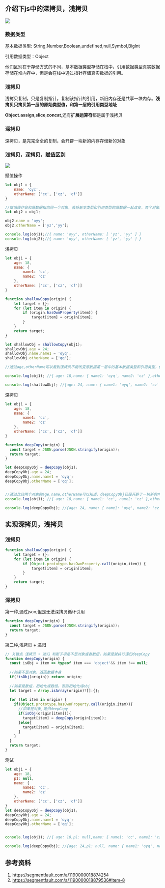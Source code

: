 ## 介绍下js中的深拷贝，浅拷贝



![](https://segmentfault.com/img/bVbrl56?w=310&h=227)



### 数据类型

基本数据类型: String,Number,Boolean,undefined,null,Symbol,BigInt

引用数据类型：Object

他们区别在于存储方式的不同，基本数据类型存储在栈中，引用数据类型真实数据存储在堆内存中，但是会在栈中通过指针存储真实数据的引用。

### **浅拷贝**

浅拷贝复制，只是复制指针，复制该指针的引用，新旧内存还是共享一块内存。**浅拷贝只拷贝第一层的原始类型值，和第一层的引用类型地址**

**Object.assign**,**slice**,**concat**,还有**扩展运算符**都是属于浅拷贝

### 深拷贝

深拷贝，是完完全全的复制，会开辟一块新的内存存储新的对象

### 浅拷贝，深拷贝，赋值区别

![](https://segmentfault.com/img/bVbrl7m?w=620&h=189)

赋值操作

```javascript
let obj1 = {
    name: 'oyc',
    otherName: ['cc', ['cz', 'cf']]
}

//赋值操作会和原数据指向同一个对象，会将基本类型和引用类型的原数据一起改变，两个对象是共同变化的
let obj2 = obj1;

obj2.name = 'oyy';
obj2.otherName = ['yz','yy'];

console.log(obj1);//{ name: 'oyy', otherName: [ 'yz', 'yy' ] }
console.log(obj2);//{ name: 'oyy', otherName: [ 'yz', 'yy' ] }
```

浅拷贝

```javascript
let obj1 = {
    age: 18,
    name: {
        name1: 'cc',
        name2: 'cz'
    },
    otherName: ['cc', ['cz', 'cf']]
}

function shallowCopy(origin) {
    let target = {};
    for (let item in origin) {
        if (origin.hasOwnProperty(item)) {
            target[item] = origin[item];
        }
    }
    return target;
}

let shallowObj = shallowCopy(obj1);
shallowObj.age = 24;
shallowObj.name.name1 = 'oyq';
shallowObj.otherName = ['qq'];

//通过age,otherName可以看到浅拷贝不能改变原数据第一层中的基本数据类型和引用类型，但是改变了第二层中的name1，说明shallowObj只复制了第一层中的基本数据类型和引用类型。

console.log(obj1); //{ age: 18,name: { name1: 'oyq', name2: 'cz' },otherName: [ 'cc', [ 'cz', 'cf' ] ]}

console.log(shallowObj); //{age: 24, name: { name1: 'oyq', name2: 'cz' },otherName: [ 'qq' ]}
```

深拷贝

```javascript
let obj1 = {
    age: 18,
    name: {
        name1: 'cc',
        name2: 'cz'
    },
    otherName: ['cc', ['cz', 'cf']]
}

function deepCopy(origin) {
  const target = JSON.parse(JSON.stringify(origin));
  return target;
}

let deepCopyObj = deepCopy(obj1);
deepCopyObj.age = 24;
deepCopyObj.name.name1 = 'oyq';
deepCopyObj.otherName = ['qq'];


//通过比较两个对象的age,name,otherName可以知道，deepCopyObj已经开辟了一块新的内存空间，不会影响到obj1
console.log(obj1); //{ age: 18,name: { name1: 'cc', name2: 'cz' },otherName: [ 'cc', [ 'cz', 'cf' ] ]}

console.log(deepCopyObj); //{age: 24, name: { name1: 'oyq', name2: 'cz' },,otherName: [ 'qq' ]}
```





## 实现深拷贝，浅拷贝

### 浅拷贝

```javascript
function shallowCopy(origin) {
    let target = {};
    for (let item in origin) {
        if (Object.prototype.hasOwnProperty.call(origin,item)) {
            target[item] = origin[item];
        }
    }
    return target;
}
```

### 深拷贝

第一种,通过json,但是无法深拷贝循环引用

```javascript
function deepCopy(origin) {
  const target = JSON.parse(JSON.stringify(origin));
  return target;
}
```

第二种,浅拷贝 + 递归

```javascript
// 关键点 浅拷贝 + 递归 判断子项是不是对象或者数组，如果是就执行递归deepCopy
function deepCopy(origin) {
  const isObj = item => typeof item === 'object'&& item !== null;
  
  //如果不是对象，返回数据本身
  if(!isObj(origin)) return origin;
  
  //如果是数组，初始化成数组，否则初始化成obj
  let target = Array.isArray(origin)?[]:{};
  
  for (let item in origin) {
    if(Object.prototype.hasOwnProperty.call(origin,item)){
      //如果是对象,递归deepCopy
      if(isObj(origin[item])){
        target[item] = deepCopy(origin[item]);
      }else{
        target[item] = origin[item];
      }
    }
  }
  return target;
}
```

测试

```javascript
let obj1 = {
    age: 18,
    p1: null,
    name: {
        name1: 'cc',
        name2: 'cz'
    },
    otherName: ['cc', ['cz', 'cf']]
}
let deepCopyObj = deepCopy(obj1);
deepCopyObj.age = 24;
deepCopyObj.name.name1 = 'oyq';
deepCopyObj.otherName = ['qq'];


console.log(obj1); //{ age: 18,p1: null,name: { name1: 'cc', name2: 'cz' },otherName: [ 'cc', [ 'cz', 'cf' ] ]}

console.log(deepCopyObj); //{age: 24,p1: null, name: { name1: 'oyq', name2: 'cz' },,otherName: [ 'qq' ]}
```



## 参考资料

1. https://segmentfault.com/a/1190000018874254
2. https://segmentfault.com/a/1190000018879536#item-8

